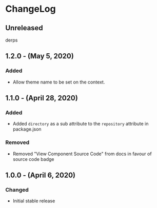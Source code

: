 ChangeLog
=========

Unreleased
----------

derps

1.2.0 - (May 5, 2020)
------------------
### Added
* Allow theme name to be set on the context.

1.1.0 - (April 28, 2020)
------------------
### Added
* Added `directory` as a sub attribute to the `repository` attribute in package.json

### Removed
* Removed "View Component Source Code" from docs in favour of source code badge

1.0.0 - (April 6, 2020)
------------------
### Changed
* Initial stable release
